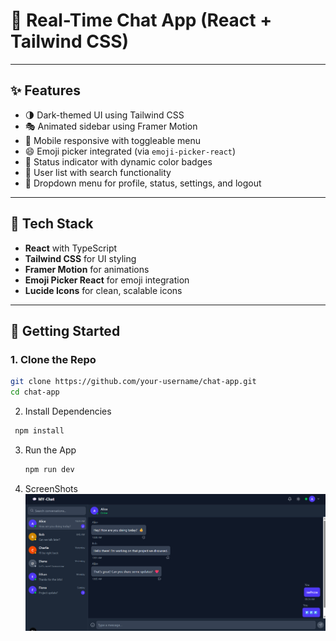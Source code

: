 # 💬 Real-Time Chat App (React + Tailwind CSS)



---

## ✨ Features

- 🌗 Dark-themed UI using Tailwind CSS
- 🎭 Animated sidebar using Framer Motion
- 📱 Mobile responsive with toggleable menu
- 😄 Emoji picker integrated (via `emoji-picker-react`)
- 🔔 Status indicator with dynamic color badges
- 📁 User list with search functionality
- 🔽 Dropdown menu for profile, status, settings, and logout


---

## 📁 Tech Stack

- **React** with TypeScript
- **Tailwind CSS** for UI styling
- **Framer Motion** for animations
- **Emoji Picker React** for emoji integration
- **Lucide Icons** for clean, scalable icons

---

## 🚀 Getting Started

### 1. Clone the Repo

```bash
git clone https://github.com/your-username/chat-app.git
cd chat-app
```
2. Install Dependencies
 ```bash
  npm install
```
3. Run the App
   ```bash
   npm run dev
   ```
4. ScreenShots
   ![screenshot](https://github.com/koushal78/Assigment_6/blob/main/public/Screenshot%202025-05-31%20082740.png)
